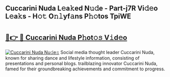 ## Cuccarini Nuda L𝚎a𝚔ed N𝚞𝚍e - Part-j7R Vi𝚍𝚎o L𝚎a𝚔s - H𝚘𝚝 O𝚗𝚕yf𝚊ns P𝚑𝚘tos TpiWE

# <h2><a href="http://kf1z8sj.oniu.top/?m=Cuccarini+Nuda">🔗👉 🔴 Cuccarini Nuda P𝚑ot𝚘𝚜 V𝚒d𝚎o</a></h2>

[![Cuccarini Nuda Nu𝚍e𝚜](https://i.imgur.com/0qMVB7G.gif)](http://kf1z8sj.oniu.top/?m=Cuccarini+Nuda)
Social media thought leader Cuccarini Nuda, known for sharing dance and lifestyle information, consisting of presentations and personal blogs. trailblazing innovator Cuccarini Nuda, famed for their groundbreaking achievements and commitment to progress.  

